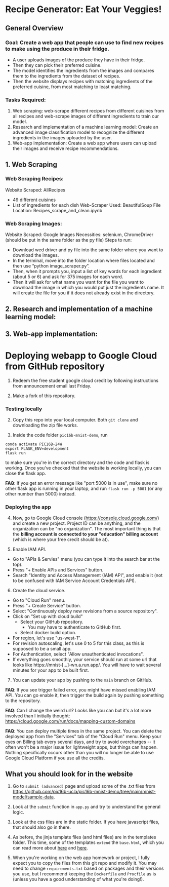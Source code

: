 # Recipe Generator: Eat Your Veggies!

## General Overview
### Goal: Create a web app that people can use to find new recipes to make using the produce in their fridge.
- A user uploads images of the produce they have in their fridge.
- Then they can pick their preferred cuisine.
- The model identifies the ingredients from the images and compares them to the ingredients from the dataset of recipes.
- Then the website displays recipes with matching ingredients of the preferred cuisine, from most matching to least matching.
### Tasks Required:
1. Web scraping: web-scrape different recipes from different cuisines from all recipes and web-scrape images of different ingredients to train our model.
2. Research and implementation of a machine learning model: Create an advanced image classification model to recognize the different ingredients in the images uploaded by the user.
3. Web-app implementation: Create a web app where users can upload their images and receive recipe recommendations.

## 1. Web Scraping
### Web Scraping Recipes:
Website Scraped: AllRecipes
- 49 different cuisines
- List of ingredients for each dish
Web-Scraper Used: BeautifulSoup
File Location: Recipes_scrape_and_clean.ipynb

### Web Scraping Images:
Website Scraped: Google Images
Necessities: selenium, ChromeDriver (should be put in the same folder as the py file)
Steps to run:
- Download wed driver and py file into the same folder where you want to download the images.
- In the terminal, move into the folder location where files located and then use “python image_scraper.py”.
- Then, when it prompts you, input a list of key words for each ingredient (about 5 or 6) and ask for 375 images for each word.
- Then it will ask for what name you want for the file you want to download the image in which you would put just the ingredients name. It will create the file for you if it does not already exist in the directory.

## 2. Research and implementation of a machine learning model:

## 3. Web-app implementation:

# Deploying webapp to Google Cloud from GitHub repository

1. Redeem the free student google cloud credit by following instructions from announcement email last Friday.

2. Make a fork of this repository.

### Testing locally
2. Copy this repo into your local computer. Both `git clone` and downloading the zip file works.

3. Inside the code folder `pic16b-mnist-demo`, run 
 ```
conda activate PIC16B-24W
export FLASK_ENV=development
flask run
```
to make sure you're in the correct directory and the code and flask is working. 
Once you've checked that the website is working locally, you can close the flask app.

  **FAQ**: If you get an error message like "port 5000 is in use", make sure no other flask app is running in your laptop, and run `flask run -p 5001` (or any other number than 5000) instead.

### Deploying the app

4. Now, go to Google Cloud console (https://console.cloud.google.com/) and create a new project. 
Project ID can be anything, and the organization can be "no organization". 
The most important thing is that the __billing account is connected to your "education" billing account__ (which is where your free credit should be at).

5. Enable IAM API.
  - Go to "APIs & Servies" menu (you can type it into the search bar at the top).
  - Press "+ Enable APIs and Services" button.
  - Search "Identity and Access Management (IAM) API", and enable it (not to be confused with IAM Service Account Credentials API).
6. Create the cloud service.
  - Go to "Cloud Run" menu.
  - Press "+ Create Service" button.
  - Select "Continuously deploy new revisions from a source repository".
  - Click on "Set up with cloud build"
    - Select your GitHub repository.
      - You may have to authenticate to GitHub first.
    - Select docker build option.
  - For region, let's use "us-west-1".
  - For revision autoscaling, let's use 0 to 5 for this class, as this is supposed to be a small app.
  - For Authentication, select "Allow unauthenticated invocations".
  - If everything goes smoothly, your service should run at some url that looks like https://mnist-[...]-wn.a.run.app/. You will have to wait several minutes for your app to be built first.

7. You can update your app by pushing to the `main` branch on GitHub.
   
**FAQ**: If you see trigger failed error, you might have missed enabling IAM API. You can go enable it, then trigger the build again by pushing something to the repository. 

**FAQ**: Can I change the weird url? Looks like you can but it's a lot more involved than I initially thought: https://cloud.google.com/run/docs/mapping-custom-domains

**FAQ**: You can deploy multiple times in the same project. You can delete the deployed app from the "Services" tab of the "Cloud Run" menu. Keep your eyes on Billing tab every several days, and try to avoid overcharges -- it often won't be a major issue for lightweight apps, but things can happen. Nothing specifically occurs other than you will no longer be able to use Google Cloud Platform if you use all the credits.




## What you should look for in the website

1. Go to `submit (advanced)` page and upload some of the .txt files from https://github.com/pic16b-ucla/pic16b-mnist-demo/tree/main/mnist-model/sample-data.

2. Look at the `submit` function in `app.py` and try to understand the general logic.

3. Look at the css files are in the static folder. If you have javascript files, that should also go in there.

4. As before, the jinja template files (and html files) are in the templates folder. This time, some of the templates `extend` the `base.html`, which you can read more about [here](https://flask.palletsprojects.com/en/3.0.x/tutorial/templates/#register) and [here](https://jinja.palletsprojects.com/en/3.1.x/templates/#template-inheritance).

5. When you're working on the web app homework or project, I fully expect you to copy the files from this git repo and modify it.
   You may need to change `requirements.txt` based on packages and their versions you use, but I recommend keeping the `Dockerfile` and `Procfile` as is (unless you have a good understanding of what you're doing!).

